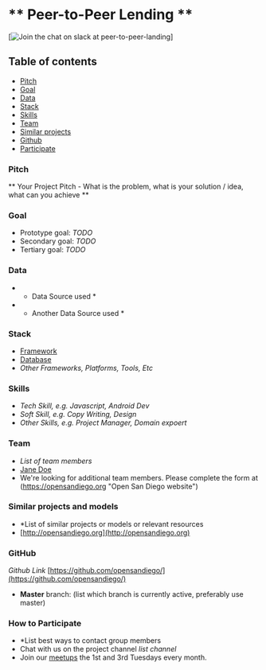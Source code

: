 # ** Peer-to-Peer Lending **

[![Join the chat on slack at **peer-to-peer-landing**](https://osd-slack-auto-invite.herokuapp.com/)]

## Table of contents
- [Pitch](#section_pitch "Pitch")
- [Goal](#section_goal "Goal")
- [Data](#section_data "Data")
- [Stack](#section_stack "Stack")
- [Skills](#section_skills "Skills")
- [Team](#section_team "team")
- [Similar projects](#section_similar "Similar projects")
- [Github](#section_github "Github")
- [Participate](#section_participate "How to Participate")

### <a name="section_pitch"></a>Pitch

** Your Project Pitch - What is the problem, what is your solution / idea, what can you achieve **

### <a name="section_goal"></a>Goal

- Prototype goal: *TODO*
- Secondary goal: *TODO*
- Tertiary goal: *TODO*

### <a name="section_data"></a>Data

- * Data Source used *
- * Another Data Source used *

### <a name="section_stack"></a>Stack

- [Framework](https://djangoproject.com/ "Django")
- [Database](https://www.postgresql.org "Postgresql")
- *Other Frameworks, Platforms, Tools, Etc*

### <a name="section_skills"></a>Skills

- *Tech Skill, e.g. Javascript, Android Dev*
- *Soft Skill, e.g. Copy Writing, Design*
- *Other Skills, e.g. Project Manager, Domain expoert*

### <a name="section_team"></a>Team

- *List of team members*
- [Jane Doe](https://github.com/opensandiego "janedoe")
- We're looking for additional team members. Please complete the form at (https://opensandiego.org "Open San Diego website")

### <a name="section_similar"></a>Similar projects and models

- *List of similar projects or models or relevant resources
- [http://opensandiego.org](http://opensandiego.org)

### <a name="section_github"></a>GitHub

*Github Link*
[https://github.com/opensandiego/](https://github.com/opensandiego/)

- **Master** branch: (list which branch is currently active, preferably use master)

### <a name="section_participate"></a>How to Participate

- *List best ways to contact group members
- Chat with us on the project channel *list channel*
- Join our [meetups](http://www.meetup.com/Open-San-Diego) the 1st and 3rd Tuesdays every month.

